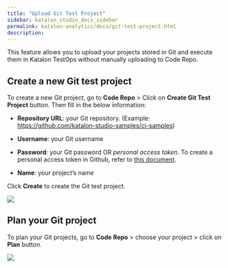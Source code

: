 ```yaml
---
title: "Upload Git Test Project" 
sidebar: katalon_studio_docs_sidebar
permalink: katalon-analytics/docs/git-test-project.html 
description: 
---
```

This feature allows you to upload your projects stored in Git and execute them in Katalon TestOps without manually uploading to Code Repo.

## Create a new Git test project

To create a new Git project, go to **Code Repo** > Click on **Create Git Test Project** button. Then fill in the below information:

- **Repository URL**: your Git repository. (Example: https://github.com/katalon-studio-samples/ci-samples)
- **Username**: your Git username
- **Password**: your Git password OR *personal access token*. To create a personal access token in Github, refer to [this document](https://help.github.com/en/github/authenticating-to-github/creating-a-personal-access-token-for-the-command-line).

- **Name**: your project’s name

Click **Create** to create the Git test project.

![](https://github.com/katalon-studio/docs-images/raw/master/katalon-analytics/docs/git-test-project/create-project.png)

## Plan your Git project

To plan your Git projects, go to **Code Repo** > choose your project > click on **Plan** button.

![](https://github.com/katalon-studio/docs-images/raw/master/katalon-analytics/docs/git-test-project/sample-project.png)


